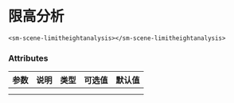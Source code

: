 # 限高分析



<sm-iframe src="http://support.supermap.com.cn:8090/webglTest/examples/component/vue_limitHeightAnalysis.html"></sm-iframe>

```vue
<sm-scene-limitheightanalysis></sm-scene-limitheightanalysis>    
```

### Attributes

| 参数 | 说明 | 类型 | 可选值 | 默认值 |
| :--- | :--- | :--- | :----- | :----- |
|      |      |      |        |        |
|      |      |      |        |        |
